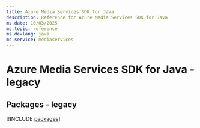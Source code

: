 ```yaml
---
title: Azure Media Services SDK for Java
description: Reference for Azure Media Services SDK for Java
ms.date: 10/03/2025
ms.topic: reference
ms.devlang: java
ms.service: mediaservices
---
```

# Azure Media Services SDK for Java - legacy
## Packages - legacy
[!INCLUDE [packages](media-services-index.md)]